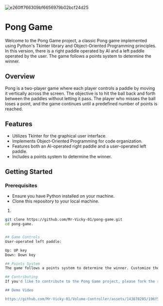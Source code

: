 ![e260ff766309bf6656979b02bcf24d25](https://github.com/Mr-Vicky-01/Volume-Controller/assets/143078285/e5dd3ee9-666d-4e25-8440-bc796cfe272d)

# Pong Game

Welcome to the Pong Game project, a classic Pong game implemented using Python's Tkinter library and Object-Oriented Programming principles. In this version, there is a right paddle operated by AI and a left paddle operated by the user. The game follows a points system to determine the winner.

## Overview

Pong is a two-player game where each player controls a paddle by moving it vertically across the screen. The objective is to hit the ball back and forth between the paddles without letting it pass. The player who misses the ball loses a point, and the game continues until a predefined number of points is reached.

## Features

- Utilizes Tkinter for the graphical user interface.
- Implements Object-Oriented Programming for code organization.
- Features both an AI-operated right paddle and a user-operated left paddle.
- Includes a points system to determine the winner.

## Getting Started

### Prerequisites

- Ensure you have Python installed on your machine.
- Clone this repository to your local machine.
  
1.
  ```bash
  git clone https://github.com/Mr-Vicky-01/pong-game.git
  cd pong-game.


## Game Controls
User-operated left paddle:

Up: UP key
Down: Down key

## Points System
The game follows a points system to determine the winner. Customize the winning_score variable in the pong.py script to set the desired winning score.

## Contributing
If you'd like to contribute to the Pong Game project, please fork the repository and create a pull request. Your contributions are welcome!

## Demo Video

https://github.com/Mr-Vicky-01/Volume-Controller/assets/143078285/196f5fb3-42a2-47e7-bd1f-8d8a4e21cebe
